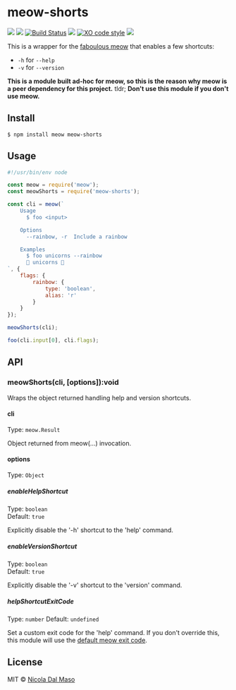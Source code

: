 # meow-shorts

![](https://img.shields.io/github/license/niktekusho/meow-shorts.svg) [![](https://img.shields.io/npm/v/meow-shorts.svg)](https://www.npmjs.com/package/meow-shorts) [![Build Status](https://travis-ci.org/niktekusho/meow-shorts.svg?branch=master)](https://travis-ci.org/niktekusho/meow-shorts) [![](https://img.shields.io/node/v/meow-shorts.svg)](https://www.npmjs.com/package/meow-shorts) [![XO code style](https://img.shields.io/badge/code_style-XO-5ed9c7.svg)](https://github.com/sindresorhus/xo) [![](https://img.shields.io/bundlephobia/minzip/meow-shorts.svg)](https://bundlephobia.com/result?p=meow-shorts)

This is a wrapper for the [faboulous meow](https://github.com/sindresorhus/meow) that enables a few shortcuts:

-  `-h` for ``--help``
-  `-v` for ``--version`` 

**This is a module built ad-hoc for meow, so this is the reason why meow is a peer dependency for this project.**
tldr; **Don't use this module if you don't use meow.**

## Install

```
$ npm install meow meow-shorts
```

## Usage

```js
#!/usr/bin/env node

const meow = require('meow');
const meowShorts = require('meow-shorts');

const cli = meow(`
	Usage
	  $ foo <input>

	Options
	  --rainbow, -r  Include a rainbow

	Examples
	  $ foo unicorns --rainbow
	  🌈 unicorns 🌈
`, {
	flags: {
		rainbow: {
			type: 'boolean',
			alias: 'r'
		}
	}
});

meowShorts(cli);

foo(cli.input[0], cli.flags);
```


## API

### meowShorts(cli, [options]):void

Wraps the object returned handling help and version shortcuts.

#### cli

Type: `meow.Result`

Object returned from meow(...) invocation.

#### options

Type: `Object`

##### enableHelpShortcut

Type: `boolean`<br>
Default: `true`

Explicitly disable the '-h' shortcut to the 'help' command.

##### enableVersionShortcut

Type: `boolean`<br>
Default: `true`

Explicitly disable the '-v' shortcut to the 'version' command.

##### helpShortcutExitCode

Type: `number`
Default: `undefined`

Set a custom exit code for the 'help' command. If you don't override this, this module will use the [default meow exit code](https://github.com/sindresorhus/meow/blob/master/readme.md#meowoptions).

## License

MIT © [Nicola Dal Maso](./LICENSE)
